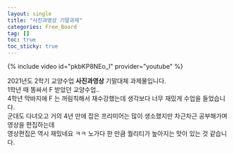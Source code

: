 ```yaml
---
layout: single
title: "사진과영상 기말과제"
categories: Free_Board
tag: []
toc: true
toc_sticky: true
---
```


{% include video id="pkbKP8NEo_I" provider="youtube" %}

2021년도 2학기 교양수업 **사진과영상** 기말대체 과제물입니다.  
1학년 때 똥싸서 F 받았던 교양수업..  
4학년 막바지에 F 는 꺼림칙해서 재수강했는데 생각보다 너무 재밌게 수업을 들었습니다.  
군대도 다녀오고 거의 4년 만에 잡은 프리미어는 많이 생소했지만 차근차근 공부해가며 영상을 편집하는데  
영상편집은 역시 재밌네요 ㅋㅋ 노가다 한 만큼 퀄리티가 높아지는 맛이 있는 것 같습니다.